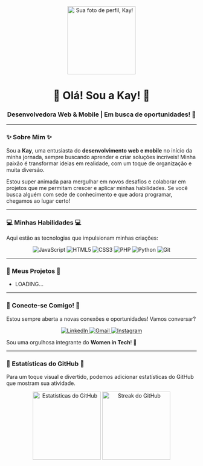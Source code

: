 <div align="center">
  <a href="https://github.com/Meialluu">
  <img height="180em" src="https://lh3.googleusercontent.com/pw/AP1GczPR94Wz9K8gM8u3u2L4J9v3v7o7V2y0e9X5o6b5w7m7X4f6Z1w3m1p5g3f6m8Y3y6w7w4m2e5z3j2m4m7n4d2p6x2k3t5v5v4d5x4f6j8k3/s1000-no/profile_photo.jpg" alt="Sua foto de perfil, Kay!"/>
  </a>
  <h1>👋 Olá! Sou a Kay! 👋</h1>
  <h3>Desenvolvedora Web & Mobile | Em busca de oportunidades! 🚀</h3>
</div>

---

### ✨ Sobre Mim ✨

Sou a **Kay**, uma entusiasta do **desenvolvimento web e mobile** no início da minha jornada, sempre buscando aprender e criar soluções incríveis! Minha paixão é transformar ideias em realidade, com um toque de organização e muita diversão.

Estou super animada para mergulhar em novos desafios e colaborar em projetos que me permitam crescer e aplicar minhas habilidades. Se você busca alguém com sede de conhecimento e que adora programar, chegamos ao lugar certo!

---

### 💻 Minhas Habilidades 💻

Aqui estão as tecnologias que impulsionam minhas criações:

<p align="center">
  <img src="https://img.shields.io/badge/JavaScript-F7DF1E?style=for-the-badge&logo=javascript&logoColor=black" alt="JavaScript"/>
  <img src="https://img.shields.io/badge/HTML5-E34F26?style=for-the-badge&logo=html5&logoColor=white" alt="HTML5"/>
  <img src="https://img.shields.io/badge/CSS3-1572B6?style=for-the-badge&logo=css3&logoColor=white" alt="CSS3"/>
  <img src="https://img.shields.io/badge/PHP-777BB4?style=for-the-badge&logo=php&logoColor=white" alt="PHP"/>
  <img src="https://img.shields.io/badge/Python-3776AB?style=for-the-badge&logo=python&logoColor=white" alt="Python"/>
  <img src="https://img.shields.io/badge/Git-F05032?style=for-the-badge&logo=git&logoColor=white" alt="Git"/>
</p>

---

### 🌱 Meus Projetos 🌱

* LOADING...

---

### 🌷 Conecte-se Comigo! 🌷

Estou sempre aberta a novas conexões e oportunidades! Vamos conversar?

<p align="center">
  <a href="https://www.linkedin.com/in/kayla-moura-080857316?utm_source=share&utm_campaign=share_via&utm_content=profile&utm_medium=android_app" target="_blank">
    <img src="https://img.shields.io/badge/LinkedIn-0077B5?style=for-the-badge&logo=linkedin&logoColor=white" alt="LinkedIn"/>
  </a>
  <a href="mailto:kaylaeiryah2824@gmail.com" target="_blank">
    <img src="https://img.shields.io/badge/Gmail-D14836?style=for-the-badge&logo=gmail&logoColor=white" alt="Gmail"/>
  </a>
  <a href="https://www.instagram.com/meialluu?igsh=dmt6eG1tbzNuMDR1" target="_blank">
    <img src="https://img.shields.io/badge/Instagram-E4405F?style=for-the-badge&logo=instagram&logoColor=white" alt="Instagram"/>
  </a>
</p>

Sou uma orgulhosa integrante do **Women in Tech**! 🌸

---

### 💖 Estatísticas do GitHub 💖

Para um toque visual e divertido, podemos adicionar estatísticas do GitHub que mostram sua atividade.

<div align="center">
  <img height="180em" src="https://github-readme-stats.vercel.app/api?username=Meialluu&show_icons=true&theme=rose" alt="Estatísticas do GitHub"/>
  <img height="180em" src="https://github-readme-streak-stats.herokuapp.com/?user=Meialluu&theme=rose" alt="Streak do GitHub"/>
</div>
